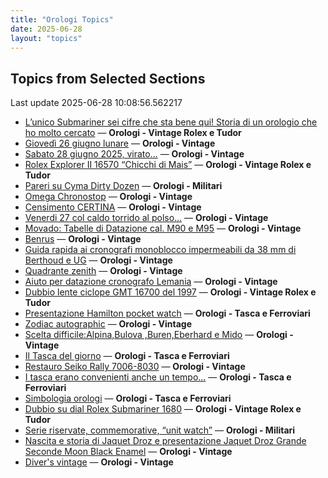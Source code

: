 ```yaml
---
title: "Orologi Topics"
date: 2025-06-28
layout: "topics"
---
```


## Topics from Selected Sections

Last update 2025-06-28 10:08:56.562217

- [L’unico Submariner sei cifre che sta bene qui! Storia di un orologio che ho molto cercato](https://orologi.forumfree.it/?t=80726420) — **Orologi - Vintage Rolex e Tudor**
- [Giovedì 26 giugno lunare](https://orologi.forumfree.it/?t=80735456) — **Orologi - Vintage**
- [Sabato 28 giugno 2025, virato...](https://orologi.forumfree.it/?t=80737293) — **Orologi - Vintage**
- [Rolex Explorer II 16570 “Chicchi di Mais”](https://orologi.forumfree.it/?t=80730576) — **Orologi - Vintage Rolex e Tudor**
- [Pareri su Cyma Dirty Dozen](https://orologi.forumfree.it/?t=80697368) — **Orologi - Militari**
- [Omega Chronostop](https://orologi.forumfree.it/?t=80737113) — **Orologi - Vintage**
- [Censimento CERTINA](https://orologi.forumfree.it/?t=78882322) — **Orologi - Vintage**
- [Venerdi 27 col caldo torrido al polso…](https://orologi.forumfree.it/?t=80736458) — **Orologi - Vintage**
- [Movado: Tabelle di Datazione cal. M90 e M95](https://orologi.forumfree.it/?t=79454310) — **Orologi - Vintage**
- [Benrus](https://orologi.forumfree.it/?t=80736946) — **Orologi - Vintage**
- [Guida rapida ai cronografi monoblocco impermeabili da 38 mm di Berthoud e UG](https://orologi.forumfree.it/?t=80513264) — **Orologi - Vintage**
- [Quadrante zenith](https://orologi.forumfree.it/?t=80736131) — **Orologi - Vintage**
- [Aiuto per datazione cronografo Lemania](https://orologi.forumfree.it/?t=80735870) — **Orologi - Vintage**
- [Dubbio lente ciclope GMT 16700 del 1997](https://orologi.forumfree.it/?t=80736669) — **Orologi - Vintage Rolex e Tudor**
- [Presentazione Hamilton pocket watch](https://orologi.forumfree.it/?t=80737325) — **Orologi - Tasca e Ferroviari**
- [Zodiac autographic](https://orologi.forumfree.it/?t=80727195) — **Orologi - Vintage**
- [Scelta difficile:Alpina,Bulova ,Buren,Eberhard e Mido](https://orologi.forumfree.it/?t=80731729) — **Orologi - Vintage**
- [Il Tasca del giorno](https://orologi.forumfree.it/?t=80702163) — **Orologi - Tasca e Ferroviari**
- [Restauro Seiko Rally 7006-8030](https://orologi.forumfree.it/?t=80736375) — **Orologi - Vintage**
- [I tasca erano convenienti anche un tempo...](https://orologi.forumfree.it/?t=80730572) — **Orologi - Tasca e Ferroviari**
- [Simbologia orologi](https://orologi.forumfree.it/?t=80733126) — **Orologi - Tasca e Ferroviari**
- [Dubbio su dial Rolex Submariner 1680](https://orologi.forumfree.it/?t=80736221) — **Orologi - Vintage Rolex e Tudor**
- [Serie riservate, commemorative, “unit watch”](https://orologi.forumfree.it/?t=70708713) — **Orologi - Militari**
- [Nascita e storia di Jaquet Droz e presentazione Jaquet Droz Grande Seconde Moon Black Enamel](https://orologi.forumfree.it/?t=80735554) — **Orologi - Vintage**
- [Diver's vintage](https://orologi.forumfree.it/?t=71608461) — **Orologi - Vintage**
